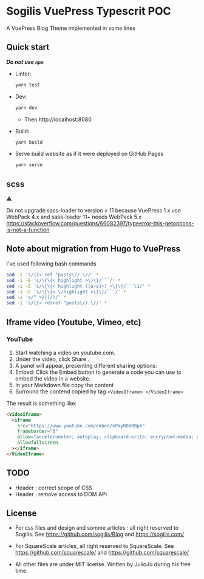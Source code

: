 # Sogilis VuePress Typescrit POC

A VuePress Blog Theme implemented in some lines

## Quick start

**_Do not use `npm`_**

- Linter:

  ```bash
  yarn test
  ```

- Dev:

  ```bash
  yarn dev
  ```

  - Then http://localhost:8080

- Build:

  ```bash
  yarn build
  ```

* Serve build website as if it were deployed on GitHub Pages

  ```bash
  yarn serve
  ```

## scss

:warning:

Do not upgrade sass-loader to version > 11 because VuePress 1.x use WebPack 4.x
and sass-loader 11+ needs WebPack 5.x
https://stackoverflow.com/questions/66082397/typeerror-this-getoptions-is-not-a-function

## Note about migration from Hugo to VuePress

I've used following bash commands

````bash
sed -i 's/{{< ref "posts\//.\//' *
sed -i -E 's/\{\{< highlight >\}\}/```/' *
sed -i -E 's/\{\{< highlight ([a-z]+) >\}\}/```\1/' *
sed -i -E 's/\{\{< \/highlight >\}\}/```/' *
sed -i 's/" >}})/)/' *
sed -i 's/{{< relref "posts\//.\//' *
````

## Iframe video (Youtube, Vimeo, etc)

### YouTube

1. Start watching a video on youtube.com.
2. Under the video, click Share .
3. A panel will appear, presenting different sharing options:
4. Embed: Click the Embed button to generate a code you can use to embed the video in a website.
5. In your Markdown file copy the content
6. Surround the contend copied by tag `<VideoIframe> </VideoIframe>`

The result is something like:

```md
<VideoIframe>
  <iframe
    src="https://www.youtube.com/embed/kPmyROdRBpk"
    frameborder="0"
    allow="accelerometer; autoplay; clipboard-write; encrypted-media; gyroscope; picture-in-picture"
    allowfullscreen
  ></iframe>
</VideoIframe>
```

## TODO

- Header : correct scope of CSS
- Header : remove access to DOM API

## License

- For css files and design and somme articles : all right reserved to Sogilis.
  See https://github.com/sogilis/Blog and https://sogilis.com/

- For SquareScale articles, all right reserved to SquareScale.
  See https://github.com/squarescale/ and https://github.com/squarescale/

- All other files are under MIT license. Written by JulioJu during his free time.
